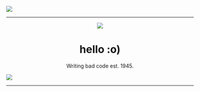 ![](https://komarev.com/ghpvc/?username=imagine1337)
<hr>
<p align="middle"><img align="middle" src="https://imagine1337.github.io/akcat.gif"/></p>
<h1 align="middle">hello :o)</h1>
<p align="middle">
  Writing bad code est. 1945.</p>
  <img align="middle" src="https://komarev.com/ghpvc/?username=imagine1337"/></p>
<hr>

